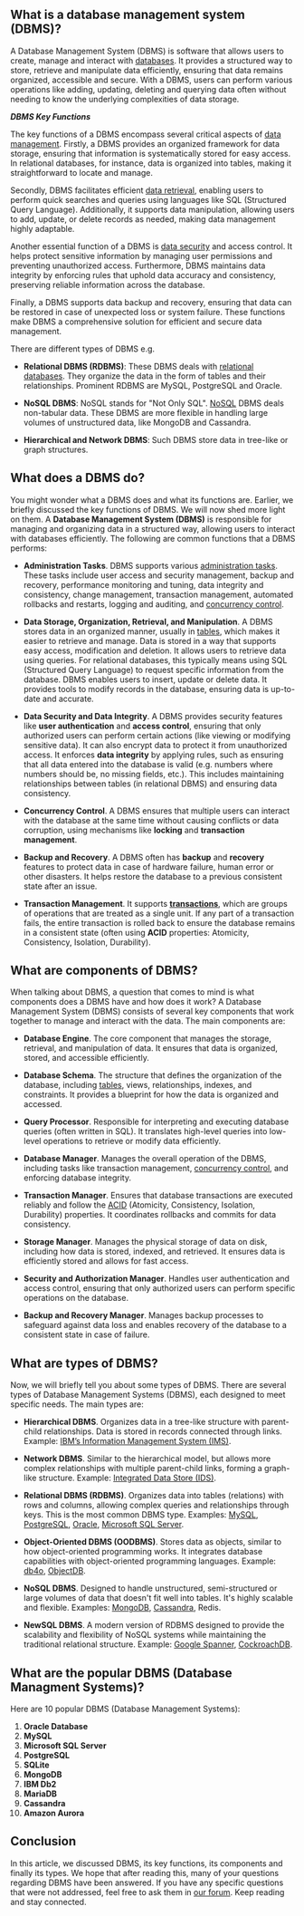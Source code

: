 ## What is a database management system (DBMS)?

A Database Management System (DBMS) is software that allows users to create, manage and interact with [databases][2]. It provides a structured way to store, retrieve and manipulate data efficiently, ensuring that data remains organized, accessible and secure. With a DBMS, users can perform various operations like adding, updating, deleting and querying data often without needing to know the underlying complexities of data storage.

***DBMS Key Functions***

The key functions of a DBMS encompass several critical aspects of [data management][3]. Firstly, a DBMS provides an organized framework for data storage, ensuring that information is systematically stored for easy access. In relational databases, for instance, data is organized into tables, making it straightforward to locate and manage.

Secondly, DBMS facilitates efficient [data retrieval][4], enabling users to perform quick searches and queries using languages like SQL (Structured Query Language). Additionally, it supports data manipulation, allowing users to add, update, or delete records as needed, making data management highly adaptable.

Another essential function of a DBMS is [data security][5] and access control. It helps protect sensitive information by managing user permissions and preventing unauthorized access. Furthermore, DBMS maintains data integrity by enforcing rules that uphold data accuracy and consistency, preserving reliable information across the database.

Finally, a DBMS supports data backup and recovery, ensuring that data can be restored in case of unexpected loss or system failure. These functions make DBMS a comprehensive solution for efficient and secure data management.

There are different types of DBMS e.g.

- **Relational DBMS (RDBMS)**: These DBMS deals with [relational databases][6]. They organize the data in the form of tables and their relationships. Prominent RDBMS are MySQL, PostgreSQL and Oracle.

- **NoSQL DBMS**: NoSQL stands for "Not Only SQL". [NoSQL][10] DBMS deals non-tabular data. These DBMS are more flexible in handling large volumes of unstructured data, like MongoDB and Cassandra.

- **Hierarchical and Network DBMS**: Such DBMS store data in tree-like or graph structures.

## What does a DBMS do?

You might wonder what a DBMS does and what its functions are. Earlier, we briefly discussed the key functions of DBMS. We will now shed more light on them. A **Database Management System (DBMS)** is responsible for managing and organizing data in a structured way, allowing users to interact with databases efficiently. The following are common functions that a DBMS performs:

- **Administration Tasks**. DBMS supports various [administration tasks][7]. These tasks include user access and security management, backup and recovery, performance monitoring and tuning, data integrity and consistency, change management, transaction management, automated rollbacks and restarts, logging and auditing, and [concurrency control][8].

- **Data Storage, Organization, Retrieval, and Manipulation**. A DBMS stores data in an organized manner, usually in [tables][14], which makes it easier to retrieve and manage. Data is stored in a way that supports easy access, modification and deletion. It allows users to retrieve data using queries. For relational databases, this typically means using SQL (Structured Query Language) to request specific information from the database. DBMS enables users to insert, update or delete data. It provides tools to modify records in the database, ensuring data is up-to-date and accurate.

- **Data Security and Data Integrity**. A DBMS provides security features like **user authentication** and **access control**, ensuring that only authorized users can perform certain actions (like viewing or modifying sensitive data). It can also encrypt data to protect it from unauthorized access. It enforces **data integrity** by applying rules, such as ensuring that all data entered into the database is valid (e.g. numbers where numbers should be, no missing fields, etc.). This includes maintaining relationships between tables (in relational DBMS) and ensuring data consistency.

- **Concurrency Control**. A DBMS ensures that multiple users can interact with the database at the same time without causing conflicts or data corruption, using mechanisms like **locking** and **transaction management**.

- **Backup and Recovery**. A DBMS often has **backup** and **recovery** features to protect data in case of hardware failure, human error or other disasters. It helps restore the database to a previous consistent state after an issue.

- **Transaction Management**. It supports [**transactions**][11], which are groups of operations that are treated as a single unit. If any part of a transaction fails, the entire transaction is rolled back to ensure the database remains in a consistent state (often using **ACID** properties: Atomicity, Consistency, Isolation, Durability).

## What are components of DBMS?

When talking about DBMS, a question that comes to mind is what components does a DBMS have and how does it work? A Database Management System (DBMS) consists of several key components that work together to manage and interact with the data. The main components are:

- **Database Engine**. The core component that manages the storage, retrieval, and manipulation of data. It ensures that data is organized, stored, and accessible efficiently.

- **Database Schema**. The structure that defines the organization of the database, including [tables][14], views, relationships, indexes, and constraints. It provides a blueprint for how the data is organized and accessed.

- **Query Processor**. Responsible for interpreting and executing database queries (often written in SQL). It translates high-level queries into low-level operations to retrieve or modify data efficiently.

- **Database Manager**. Manages the overall operation of the DBMS, including tasks like transaction management, [concurrency control][8], and enforcing database integrity.

- **Transaction Manager**. Ensures that database transactions are executed reliably and follow the [ACID][9] (Atomicity, Consistency, Isolation, Durability) properties. It coordinates rollbacks and commits for data consistency.

- **Storage Manager**. Manages the physical storage of data on disk, including how data is stored, indexed, and retrieved. It ensures data is efficiently stored and allows for fast access.

- **Security and Authorization Manager**. Handles user authentication and access control, ensuring that only authorized users can perform specific operations on the database.

- **Backup and Recovery Manager**. Manages backup processes to safeguard against data loss and enables recovery of the database to a consistent state in case of failure.

## What are types of DBMS?

Now, we will briefly tell you about some types of DBMS. There are several types of Database Management Systems (DBMS), each designed to meet specific needs. The main types are:

- **Hierarchical DBMS**. Organizes data in a tree-like structure with parent-child relationships. Data is stored in records connected through links. Example: [IBM’s Information Management System (IMS)][12].

- **Network DBMS**. Similar to the hierarchical model, but allows more complex relationships with multiple parent-child links, forming a graph-like structure. Example: [Integrated Data Store (IDS)][13].

- **Relational DBMS (RDBMS)**. Organizes data into tables (relations) with rows and columns, allowing complex queries and relationships through keys. This is the most common DBMS type. Examples: [MySQL][15], [PostgreSQL][16], [Oracle][17], [Microsoft SQL Server][18].

- **Object-Oriented DBMS (OODBMS)**. Stores data as objects, similar to how object-oriented programming works. It integrates database capabilities with object-oriented programming languages. Example: [db4o][19], [ObjectDB][20].

- **NoSQL DBMS**. Designed to handle unstructured, semi-structured or large volumes of data that doesn't fit well into tables. It's highly scalable and flexible. Examples: [MongoDB][21], [Cassandra][22], Redis.

- **NewSQL DBMS**. A modern version of RDBMS designed to provide the scalability and flexibility of NoSQL systems while maintaining the traditional relational structure. Example: [Google Spanner][23], [CockroachDB][24].

## What are the popular DBMS (Database Managment Systems)?

Here are 10 popular DBMS (Database Management Systems):

1.  **Oracle Database**
2.  **MySQL**
3.  **Microsoft SQL Server**
4.  **PostgreSQL**
5.  **SQLite**
6.  **MongoDB**
7.  **IBM Db2**
8.  **MariaDB**
9.  **Cassandra**
10.  **Amazon Aurora**

## Conclusion

In this article, we discussed DBMS, its key functions, its components and finally its types. We hope that after reading this, many of your questions regarding DBMS have been answered. If you have any specific questions that were not addressed, feel free to ask them in [our forum][1]. Keep reading and stay connected.

[1]: https://forum.fileformat.com/
[2]: https://en.wikipedia.org/wiki/Database
[3]: https://en.wikipedia.org/wiki/Data_management
[4]: https://en.wikipedia.org/wiki/Data_retrieval
[5]: https://en.wikipedia.org/wiki/Data_security
[6]: https://en.wikipedia.org/wiki/Relational_database
[7]: https://en.wikipedia.org/wiki/Database_administration
[8]: https://en.wikipedia.org/wiki/Concurrency_control
[9]: https://en.wikipedia.org/wiki/ACID
[10]: https://en.wikipedia.org/wiki/NoSQL
[11]: https://en.wikipedia.org/wiki/Database_transaction
[12]: https://en.wikipedia.org/wiki/IBM_Information_Management_System
[13]: https://en.wikipedia.org/wiki/Integrated_Data_Store
[14]: https://en.wikipedia.org/wiki/Table_(database)
[15]: https://en.wikipedia.org/wiki/MySQL
[16]: https://en.wikipedia.org/wiki/PostgreSQL
[17]: https://en.wikipedia.org/wiki/Oracle_Database
[18]: https://en.wikipedia.org/wiki/Microsoft_SQL_Server
[19]: https://en.wikipedia.org/wiki/Db4o
[20]: https://en.wikipedia.org/wiki/ObjectDB
[21]: https://en.wikipedia.org/wiki/MongoDB
[22]: https://en.wikipedia.org/wiki/Apache_Cassandra
[23]: https://en.wikipedia.org/wiki/Spanner_(database)
[24]: https://en.wikipedia.org/wiki/CockroachDB
